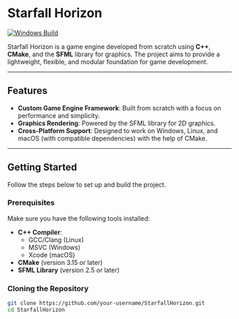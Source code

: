# Starfall Horizon
[![Windows Build](https://github.com/davidmanu29/starfall-horizon/actions/workflows/windows-build.yml/badge.svg?branch=main)](https://github.com/davidmanu29/starfall-horizon/actions/workflows/windows-build.yml)

Starfall Horizon is a game engine developed from scratch using **C++**, **CMake**, and the **SFML** library for graphics. The project aims to provide a lightweight, flexible, and modular foundation for game development.

---

## Features

- **Custom Game Engine Framework**: Built from scratch with a focus on performance and simplicity.
- **Graphics Rendering**: Powered by the SFML library for 2D graphics.
- **Cross-Platform Support**: Designed to work on Windows, Linux, and macOS (with compatible dependencies) with the help of CMake.

---

## Getting Started

Follow the steps below to set up and build the project.

### Prerequisites

Make sure you have the following tools installed:

- **C++ Compiler**:
  - GCC/Clang (Linux)
  - MSVC (Windows)
  - Xcode (macOS)
- **CMake** (version 3.15 or later)
- **SFML Library** (version 2.5 or later)

### Cloning the Repository

```bash
git clone https://github.com/your-username/StarfallHorizon.git
cd StarfallHorizon
